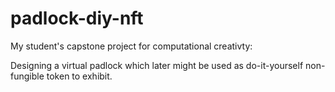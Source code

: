 # padlock-diy-nft

My student's capstone project for computational creativty:

Designing a virtual padlock which later might be used as do-it-yourself non-fungible token to exhibit.
